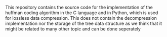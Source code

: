 This repository contains the source code for the implementation of the huffman
coding algorithm in the C language and in Python, which is used for lossless data compression.
This does not contain the decompression implementation nor the storage of the tree data
structure as we think that it might be related to many other topic and can be done seperately
